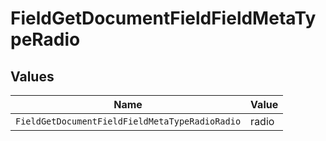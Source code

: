 # FieldGetDocumentFieldFieldMetaTypeRadio


## Values

| Name                                           | Value                                          |
| ---------------------------------------------- | ---------------------------------------------- |
| `FieldGetDocumentFieldFieldMetaTypeRadioRadio` | radio                                          |
